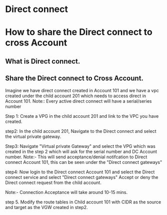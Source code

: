 # Direct connect
# How to share the Direct connect to cross Account 

## What is Direct connect. 


## Share the Direct connect to Cross Account.
Imagine we have direct connect created in Account 101 and we have a vpc created under the  child account 201 which  needs to access direct in Account 101.
Note:: Every active direct connect will have a serial/series number

Step 1: Create a VPG in the child account 201 and link to the VPC you have created.

step2:  In the child account 201, Navigate to the Direct connect and select the virtual private gateway.

Step3: Navigate "Virtual private Gateway" and select the VPG which was created in the step 2 which will ask for the serial number and DC Account number.
Note:- This will send acceptance/denial notifcation to Direct connect Account 101, this can be seen under the "Direct connect gateways"

step4: Now login to the Direct connect Account 101 and select the Direct connect service and select "Direct connect gateways"
Accept or deny the Direct connect request from the child account.

Note:- Connection Acceptance will take around 10-15 mins.

step 5. Modify the route tables in Child account 101 with CIDR as the source and target as the VGW created in step2.
